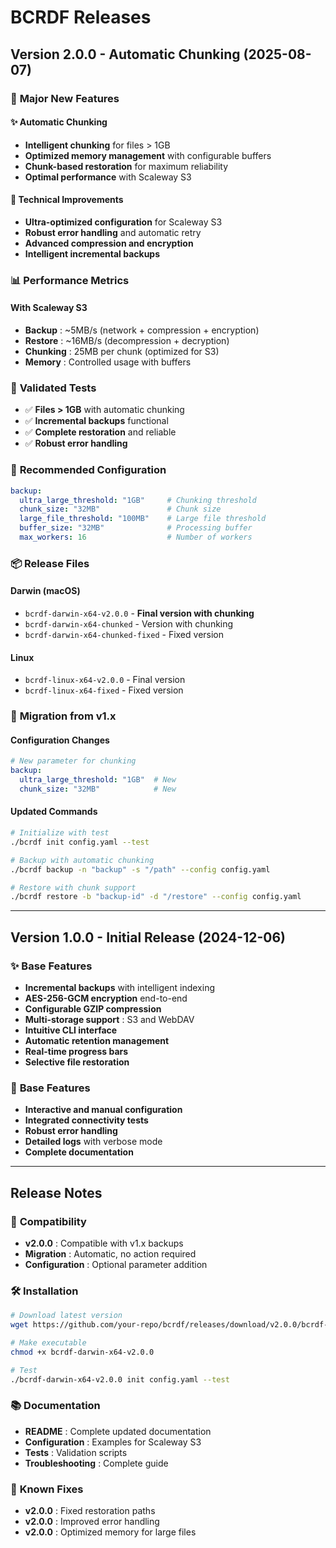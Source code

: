 # BCRDF Releases

## Version 2.0.0 - Automatic Chunking (2025-08-07)

### 🎯 **Major New Features**

#### ✨ **Automatic Chunking**
- **Intelligent chunking** for files > 1GB
- **Optimized memory management** with configurable buffers
- **Chunk-based restoration** for maximum reliability
- **Optimal performance** with Scaleway S3

#### 🔧 **Technical Improvements**
- **Ultra-optimized configuration** for Scaleway S3
- **Robust error handling** and automatic retry
- **Advanced compression and encryption**
- **Intelligent incremental backups**

### 📊 **Performance Metrics**

#### **With Scaleway S3**
- **Backup** : ~5MB/s (network + compression + encryption)
- **Restore** : ~16MB/s (decompression + decryption)
- **Chunking** : 25MB per chunk (optimized for S3)
- **Memory** : Controlled usage with buffers

### 🧪 **Validated Tests**
- ✅ **Files > 1GB** with automatic chunking
- ✅ **Incremental backups** functional
- ✅ **Complete restoration** and reliable
- ✅ **Robust error handling**

### 🔧 **Recommended Configuration**

```yaml
backup:
  ultra_large_threshold: "1GB"     # Chunking threshold
  chunk_size: "32MB"               # Chunk size
  large_file_threshold: "100MB"    # Large file threshold
  buffer_size: "32MB"              # Processing buffer
  max_workers: 16                  # Number of workers
```

### 📦 **Release Files**

#### **Darwin (macOS)**
- `bcrdf-darwin-x64-v2.0.0` - **Final version with chunking**
- `bcrdf-darwin-x64-chunked` - Version with chunking
- `bcrdf-darwin-x64-chunked-fixed` - Fixed version

#### **Linux**
- `bcrdf-linux-x64-v2.0.0` - Final version
- `bcrdf-linux-x64-fixed` - Fixed version

### 🚀 **Migration from v1.x**

#### **Configuration Changes**
```yaml
# New parameter for chunking
backup:
  ultra_large_threshold: "1GB"  # New
  chunk_size: "32MB"            # New
```

#### **Updated Commands**
```bash
# Initialize with test
./bcrdf init config.yaml --test

# Backup with automatic chunking
./bcrdf backup -n "backup" -s "/path" --config config.yaml

# Restore with chunk support
./bcrdf restore -b "backup-id" -d "/restore" --config config.yaml
```

---

## Version 1.0.0 - Initial Release (2024-12-06)

### ✨ **Base Features**
- **Incremental backups** with intelligent indexing
- **AES-256-GCM encryption** end-to-end
- **Configurable GZIP compression**
- **Multi-storage support** : S3 and WebDAV
- **Intuitive CLI interface**
- **Automatic retention management**
- **Real-time progress bars**
- **Selective file restoration**

### 🔧 **Base Features**
- **Interactive and manual configuration**
- **Integrated connectivity tests**
- **Robust error handling**
- **Detailed logs** with verbose mode
- **Complete documentation**

---

## Release Notes

### 🔄 **Compatibility**
- **v2.0.0** : Compatible with v1.x backups
- **Migration** : Automatic, no action required
- **Configuration** : Optional parameter addition

### 🛠️ **Installation**
```bash
# Download latest version
wget https://github.com/your-repo/bcrdf/releases/download/v2.0.0/bcrdf-darwin-x64-v2.0.0

# Make executable
chmod +x bcrdf-darwin-x64-v2.0.0

# Test
./bcrdf-darwin-x64-v2.0.0 init config.yaml --test
```

### 📚 **Documentation**
- **README** : Complete updated documentation
- **Configuration** : Examples for Scaleway S3
- **Tests** : Validation scripts
- **Troubleshooting** : Complete guide

### 🐛 **Known Fixes**
- **v2.0.0** : Fixed restoration paths
- **v2.0.0** : Improved error handling
- **v2.0.0** : Optimized memory for large files 